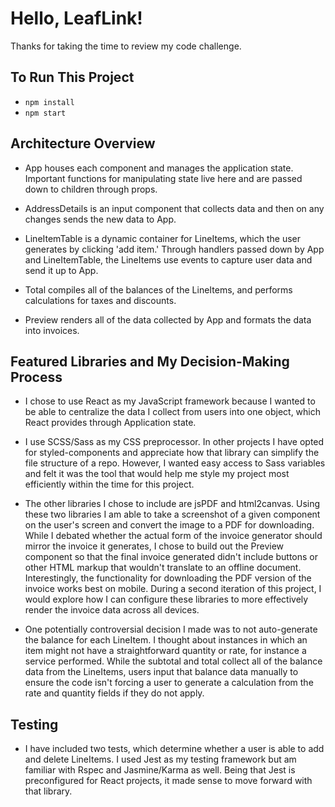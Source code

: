 # Hello, LeafLink!

Thanks for taking the time to review my code challenge.

## To Run This Project

* `npm install`
* `npm start`

## Architecture Overview

* App houses each component and manages the application state. Important functions for manipulating state live here and are passed down to children through props.

* AddressDetails is an input component that collects data and then on any changes sends the new data to App.

* LineItemTable is a dynamic container for LineItems, which the user generates by clicking 'add item.' Through handlers passed down by App and LineItemTable, the LineItems use events to capture user data and send it up to App.

* Total compiles all of the balances of the LineItems, and performs calculations for taxes and discounts.

* Preview renders all of the data collected by App and formats the data into invoices.

## Featured Libraries and My Decision-Making Process

* I chose to use React as my JavaScript framework because I wanted to be able to centralize the data I collect from users into one object, which React provides through Application state.

* I use SCSS/Sass as my CSS preprocessor. In other projects I have opted for styled-components and appreciate how that library can simplify the file structure of a repo. However, I wanted easy access to Sass variables and felt it was the tool that would help me style my project most efficiently within the time for this project.

* The other libraries I chose to include are jsPDF and html2canvas. Using these two libraries I am able to take a screenshot of a given component on the user's screen and convert the image to a PDF for downloading. While I debated whether the actual form of the invoice generator should mirror the invoice it generates, I chose to build out the Preview component so that the final invoice generated didn't include buttons or other HTML markup that wouldn't translate to an offline document. Interestingly, the functionality for downloading the PDF version of the invoice works best on mobile. During a second iteration of this project, I would explore how I can configure these libraries to more effectively render the invoice data across all devices.

* One potentially controversial decision I made was to not auto-generate the balance for each LineItem. I thought about instances in which an item might not have a straightforward quantity or rate, for instance a service performed. While the subtotal and total collect all of the balance data from the LineItems, users input that balance data manually to ensure the code isn't forcing a user to generate a calculation from the rate and quantity fields if they do not apply.

## Testing

* I have included two tests, which determine whether a user is able to add and delete LineItems. I used Jest as my testing framework but am familiar with Rspec and Jasmine/Karma as well. Being that Jest is preconfigured for React projects, it made sense to move forward with that library.
